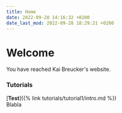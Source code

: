 ```yaml
---
title: Home
date: 2022-09-28 14:16:32 +0200
date_last_mod: 2022-09-28 18:29:21 +0200
---
```


<h1 style="text-align: left;">Welcome</h1>

You have reached Kai Breucker's website.

### Tutorials

[**Test**]({% link tutorials/tutorial1/intro.md %}) 
<br>
Blabla

